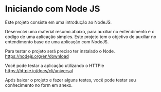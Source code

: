 # Iniciando com Node JS

Este projeto consiste em uma introdução ao NodeJS. 

Desenvolvi uma material resumo abaixo, para auxiliar no entendimento e o código de uma aplicação simples. 
Este projeto tem o objetivo de auxiliar no entendimento base de uma aplicação com NodeJS. 

Para testar o projeto será preciso ter instalado o Node. 
https://nodejs.org/en/download

Você pode testar a aplicação utilizando o HTTPie
https://httpie.io/docs/cli/universal

Após baixar o projeto e fazer alguns testes, você pode testar seu conhecimento no form em anexo. 
